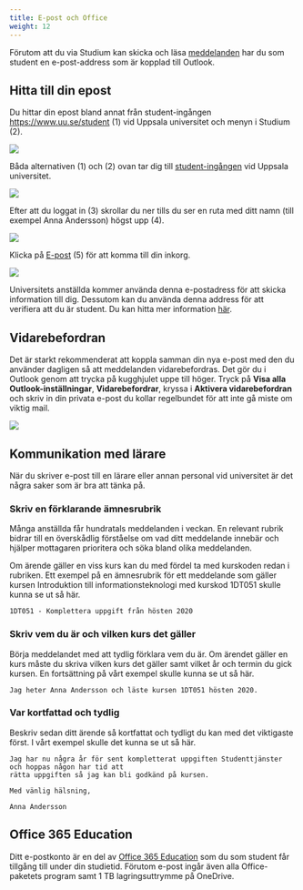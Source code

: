 ```yaml
---
title: E-post och Office
weight: 12
---
```


Förutom att du via Studium kan skicka och läsa
[meddelanden](../studium#meddelanden) har du som student en e-post-address som
är kopplad till Outlook.

## Hitta till din epost

Du hittar din epost bland annat från student-ingången https://www.uu.se/student (1) 
vid Uppsala universitet och menyn i Studium (2).

![](/images/studenttjanster/schedule/studium-menu-uu-student.png?width=222px)

[uu-student]: https://www2.uu.se/student/

Båda alternativen (1) och (2) ovan tar dig till [student-ingången][uu-student]
vid Uppsala universitet. 

[uu-student]: https://www2.uu.se/student/

![](/images/studenttjanster/schedule/uu-student-login.png?width=666px)

Efter att du loggat in (3) skrollar du ner tills du ser en ruta med ditt namn
(till exempel Anna Andersson) högst upp (4). 

![](/images/studenttjanster/email/your-name-box.png?width=444px)


Klicka på [E-post][email] (5) för att komma till din inkorg.


[email]: https://outlook.com/student.uu.se

![](/images/studenttjanster/email/inbox.gif)

[uu-student]: https://www2.uu.se/student/

Universitets anställda kommer använda denna e-postadress för att skicka information till
dig. Dessutom kan du använda denna address för att verifiera att du är student.
Du kan hitta mer information [här](http://www.uu.se/student/it-for-studenter/e-post/").

## Vidarebefordran

Det är starkt rekommenderat att koppla samman din nya e-post med den du använder
dagligen så att meddelanden vidarebefordras. Det gör du i Outlook genom att trycka på kugghjulet uppe till höger.
Tryck på **Visa alla Outlook-inställningar**, **Vidarebefordrar**, kryssa i **Aktivera vidarebefordran** och
skriv in din privata e-post du kollar regelbundet för att inte gå miste om viktig mail.

![](/images/studenttjanster/studium/cc_mail.gif)

## Kommunikation med lärare

När du skriver e-post till en lärare eller annan personal vid universitet är det några
saker som är bra att tänka på.

### Skriv en förklarande ämnesrubrik

Många anställda får hundratals meddelanden i veckan. En relevant rubrik bidrar
till en överskådlig förståelse om vad ditt meddelande innebär och hjälper
mottagaren prioritera och söka bland olika meddelanden. 

Om ärende gäller en viss kurs kan du med fördel ta med kurskoden redan i rubriken.
Ett exempel på en ämnesrubrik för ett meddelande som gäller kursen Introduktion
till informationsteknologi med kurskod 1DT051 skulle kunna se ut så här. 

``` text
1DT051 - Komplettera uppgift från hösten 2020
```

### Skriv vem du är och vilken kurs det gäller

Börja meddelandet med att tydlig förklara vem du är. Om ärendet gäller en kurs
måste du skriva vilken kurs det gäller samt vilket år och termin du gick kursen.
En fortsättning på vårt exempel skulle kunna se ut så här. 

``` text
Jag heter Anna Andersson och läste kursen 1DT051 hösten 2020. 
```

### Var kortfattad och tydlig

Beskriv sedan ditt ärende så kortfattat och tydligt du kan med det viktigaste
först. I vårt exempel skulle det kunna se ut så här.

``` text
Jag har nu några år för sent kompletterat uppgiften Studenttjänster och hoppas någon har tid att
rätta uppgiften så jag kan bli godkänd på kursen. 

Med vänlig hälsning, 

Anna Andersson
```

## Office 365 Education

Ditt e-postkonto är en del av [Office 365 Education][office-365] som du som
student får tillgång till under din studietid. Förutom e-post ingår även alla
Office-paketets program samt 1 TB lagringsuttrymme på OneDrive.

[office-365]: https://www2.uu.se/student/it-for-studenter/office-365-education

